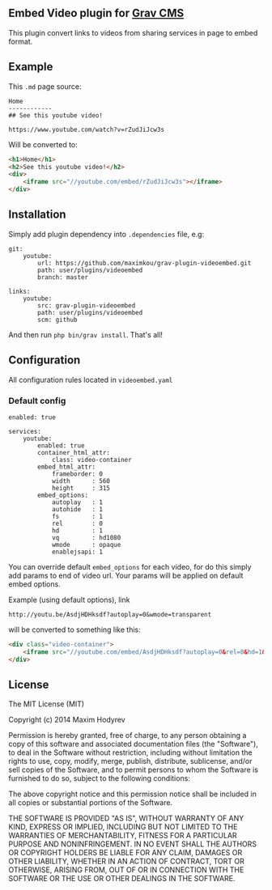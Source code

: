 Embed Video plugin for [Grav CMS](http://getgrav.org)
-------------------------------------------------

This plugin convert links to videos from sharing services in page to embed format.

## Example

This `.md` page source:
```
Home
------------
## See this youtube video!

https://www.youtube.com/watch?v=rZudJiJcw3s

```
Will be converted to:
```html
<h1>Home</h1>
<h2>See this youtube video!</h2>
<div>
	<iframe src="//youtube.com/embed/rZudJiJcw3s"></iframe>
</div>
```


## Installation
Simply add plugin dependency into `.dependencies` file, e.g:
```
git:
    youtube:
        url: https://github.com/maximkou/grav-plugin-videoembed.git
        path: user/plugins/videoembed
        branch: master

links:
    youtube:
        src: grav-plugin-videoembed
        path: user/plugins/videoembed
        scm: github
```

And then run `php bin/grav install`. That's all!

## Configuration

All configuration rules located in `videoembed.yaml`

### Default config

```
enabled: true

services:
    youtube:
        enabled: true
        container_html_attr:
            class: video-container
        embed_html_attr:
            frameborder: 0
            width      : 560
            height     : 315
        embed_options:
            autoplay   : 1
            autohide   : 1
            fs         : 1
            rel        : 0
            hd         : 1
            vq         : hd1080
            wmode      : opaque
            enablejsapi: 1
```

You can override default `embed_options` for each video, for do this simply add params to end of video url. Your params will be applied on default embed options.

Example (using default options), link 
```
http://youtu.be/AsdjHDHksdf?autoplay=0&wmode=transparent
```
will be converted to something like this:

```html
<div class="video-container">
	<iframe src="//youtube.com/embed/AsdjHDHksdf?autoplay=0&rel=0&hd=1&vq=hd1080&wmode=transparent"></iframe>
</div>
```

## License
The MIT License (MIT)

Copyright (c) 2014 Maxim Hodyrev

Permission is hereby granted, free of charge, to any person obtaining a copy
of this software and associated documentation files (the "Software"), to deal
in the Software without restriction, including without limitation the rights
to use, copy, modify, merge, publish, distribute, sublicense, and/or sell
copies of the Software, and to permit persons to whom the Software is
furnished to do so, subject to the following conditions:

The above copyright notice and this permission notice shall be included in all
copies or substantial portions of the Software.

THE SOFTWARE IS PROVIDED "AS IS", WITHOUT WARRANTY OF ANY KIND, EXPRESS OR
IMPLIED, INCLUDING BUT NOT LIMITED TO THE WARRANTIES OF MERCHANTABILITY,
FITNESS FOR A PARTICULAR PURPOSE AND NONINFRINGEMENT. IN NO EVENT SHALL THE
AUTHORS OR COPYRIGHT HOLDERS BE LIABLE FOR ANY CLAIM, DAMAGES OR OTHER
LIABILITY, WHETHER IN AN ACTION OF CONTRACT, TORT OR OTHERWISE, ARISING FROM,
OUT OF OR IN CONNECTION WITH THE SOFTWARE OR THE USE OR OTHER DEALINGS IN THE
SOFTWARE.
